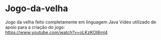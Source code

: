 # Jogo-da-velha
Jogo da velha feito completamente em linguagem Java
Video utilizado de apoio para a criação do jogo:<br>
https://www.youtube.com/watch?v=oLKzKOI8ml4


